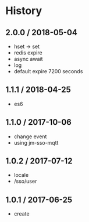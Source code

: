# History

## 2.0.0 / 2018-05-04
- hset -> set
- redis expire
- async await
- log
- default expire 7200 seconds

## 1.1.1 / 2018-04-25
- es6

## 1.1.0 / 2017-10-06
- change event
- using jm-sso-mqtt

## 1.0.2 / 2017-07-12
- locale
- /sso/user

## 1.0.1 / 2017-06-25
- create
